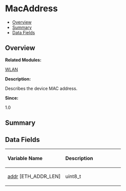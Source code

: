 # MacAddress<a name="ZH-CN_TOPIC_0000001055198138"></a>

-   [Overview](#section1313641364165632)
-   [Summary](#section806099061165632)
-   [Data Fields](#pub-attribs)

## **Overview**<a name="section1313641364165632"></a>

**Related Modules:**

[WLAN](WLAN.md)

**Description:**

Describes the device MAC address. 

**Since:**

1.0

## **Summary**<a name="section806099061165632"></a>

## Data Fields<a name="pub-attribs"></a>

<a name="table1592628930165632"></a>
<table><thead align="left"><tr id="row734130842165632"><th class="cellrowborder" valign="top" width="50%" id="mcps1.1.3.1.1"><p id="p1310642022165632"><a name="p1310642022165632"></a><a name="p1310642022165632"></a>Variable Name</p>
</th>
<th class="cellrowborder" valign="top" width="50%" id="mcps1.1.3.1.2"><p id="p824101310165632"><a name="p824101310165632"></a><a name="p824101310165632"></a>Description</p>
</th>
</tr>
</thead>
<tbody><tr id="row637909393165632"><td class="cellrowborder" valign="top" width="50%" headers="mcps1.1.3.1.1 "><p id="p1927894421165632"><a name="p1927894421165632"></a><a name="p1927894421165632"></a><a href="WLAN.md#gacdd7348f71376cd66b3a0079a1c393d5">addr</a> [ETH_ADDR_LEN]</p>
</td>
<td class="cellrowborder" valign="top" width="50%" headers="mcps1.1.3.1.2 "><p id="p1364796008165632"><a name="p1364796008165632"></a><a name="p1364796008165632"></a>uint8_t </p>
</td>
</tr>
</tbody>
</table>

